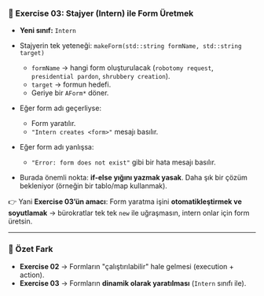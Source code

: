 
### 🔹 Exercise 03: Stajyer (Intern) ile Form Üretmek

* **Yeni sınıf:** `Intern`
* Stajyerin tek yeteneği: `makeForm(std::string formName, std::string target)`

  * `formName` → hangi form oluşturulacak (`robotomy request`, `presidential pardon`, `shrubbery creation`).
  * `target` → formun hedefi.
  * Geriye bir `AForm*` döner.
* Eğer form adı geçerliyse:

  * Form yaratılır.
  * `"Intern creates <form>"` mesajı basılır.
* Eğer form adı yanlışsa:
  * `"Error: form does not exist"` gibi bir hata mesajı basılır.
* Burada önemli nokta: **if-else yığını yazmak yasak**. Daha şık bir çözüm bekleniyor (örneğin bir tablo/map kullanmak).

👉 Yani **Exercise 03’ün amacı**:
Form yaratma işini **otomatikleştirmek ve soyutlamak** → bürokratlar tek tek `new` ile uğraşmasın, intern onlar için form üretsin.

---

### 🔑 Özet Fark

* **Exercise 02** → Formların "çalıştırılabilir" hale gelmesi (execution + action).
* **Exercise 03** → Formların **dinamik olarak yaratılması** (`Intern` sınıfı ile).
